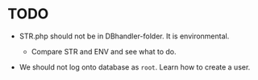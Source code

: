 # TODO

- STR.php should not be in DBhandler-folder. It is environmental. 
  - Compare STR and ENV and see what to do. 

- We should not log onto database as `root`. Learn how to create a user. 
